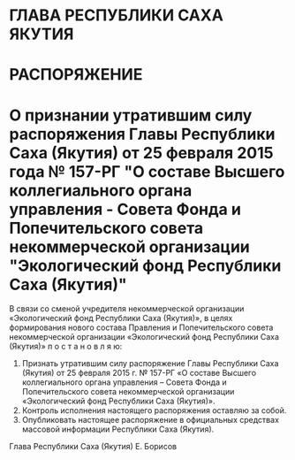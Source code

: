 # ГЛАВА РЕСПУБЛИКИ САХА ЯКУТИЯ
# РАСПОРЯЖЕНИЕ 

# О признании утратившим силу распоряжения Главы Республики Саха (Якутия) от 25 февраля 2015 года № 157-РГ "О составе Высшего коллегиального органа управления - Совета Фонда и Попечительского совета некоммерческой организации "Экологический фонд Республики Саха (Якутия)"


В связи со сменой учредителя некоммерческой организации «Экологический фонд Республики Саха (Якутия)», в целях формирования нового состава Правления и Попечительского совета некоммерческой организации «Экологический фонд Республики Саха (Якутия)» п о с т а н о в л я ю:
1. Признать утратившим силу распоряжение Главы Республики Саха (Якутия) от 25 февраля 2015 г. № 157-РГ «О составе Высшего коллегиального органа управления – Совета Фонда и Попечительского совета некоммерческой организации «Экологический фонд Республики Саха (Якутия)».
2. Контроль исполнения настоящего распоряжения оставляю за собой.
3. Опубликовать настоящее распоряжение в официальных средствах массовой информации Республики Саха (Якутия).


Глава
Республики Саха (Якутия)    Е. Борисов
